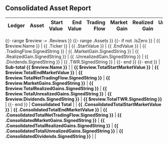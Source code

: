 ## Consolidated Asset Report

| Ledger | Asset | Start Value | End Value | Trading Flow | Market Gain | Realized Gain | Unrealized Gain | Dividends | TWR |
|:---|:---|---:|---:|---:|---:|---:|---:|---:|---:|
{{- range $review := .Reviews }}
{{- range .Assets }}
{{- if not .IsZero }}
| {{ $review.Name }} | {{ .Ticker }} | {{ .StartValue }} | {{ .EndValue }} | {{ .TradingFlow.SignedString }} | {{ .MarketGain.SignedString }} | {{ .RealizedGain.SignedString }} | {{ .UnrealizedGain.SignedString }} | {{ .Dividends.SignedString }} | {{ .TWR.SignedString }} |
{{- end }}
{{- end }}
| **Sub-total {{ $review.Name }}** | | **{{ $review.TotalStartMarketValue }}** | **{{ $review.TotalEndMarketValue }}** | **{{ $review.TotalNetTradingFlow.SignedString }}** | **{{ $review.MarketGains.SignedString }}** | **{{ $review.TotalRealizedGains.SignedString }}** | **{{ $review.TotalUnrealizedGains.SignedString }}** | **{{ $review.Dividends.SignedString }}** | **{{ $review.TotalTWR.SignedString }}** |
{{- end }}
| **Consolidated Total** | | **{{ .ConsolidatedTotalStartMarketValue }}** | **{{ .ConsolidatedTotalEndMarketValue }}** | **{{ .ConsolidatedTotalNetTradingFlow.SignedString }}** | **{{ .ConsolidatedMarketGains.SignedString }}** | **{{ .ConsolidatedTotalRealizedGains.SignedString }}** | **{{ .ConsolidatedTotalUnrealizedGains.SignedString }}** | **{{ .ConsolidatedDividends.SignedString }}** | |